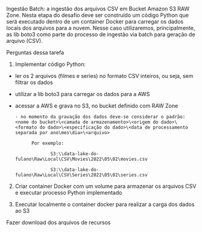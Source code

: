 Ingestão Batch: a ingestão dos arquivos CSV em Bucket Amazon S3 RAW Zone. Nesta etapa do desafio deve ser construído um código Python que será executado dentro de um container Docker para carregar os dados locais dos arquivos para a nuvem. Nesse caso utilizaremos, principalmente, as lib boto3 como parte do processo de ingestão via batch para geração de arquivo (CSV).




Perguntas dessa tarefa
1) Implementar código Python:

- ler os 2 arquivos (filmes e series) no formato CSV inteiros, ou seja, sem filtrar os dados

- utilizar a lib boto3 para carregar os dados para a AWS

- acessar a AWS e grava no S3, no bucket definido com RAW Zone

      - no momento da gravação dos dados deve-se considerar o padrão: <nome do bucket>\<camada de armazenamento>\<origem do dado>\<formato do dado>\<especificação do dado>\<data de processamento separada por ano\mes\dia>\<arquivo>

            Por exemplo:

                   S3:\\data-lake-do-fulano\Raw\Local\CSV\Movies\2022\05\02\movies.csv

                   S3:\\data-lake-do-fulano\Raw\Local\CSV\Series\2022\05\02\series.csv

2) Criar container Docker com um volume para armazenar os arquivos CSV e executar processo Python implementado

3) Executar localmente o container docker para realizar a carga dos dados ao S3

Fazer download dos arquivos de recursos